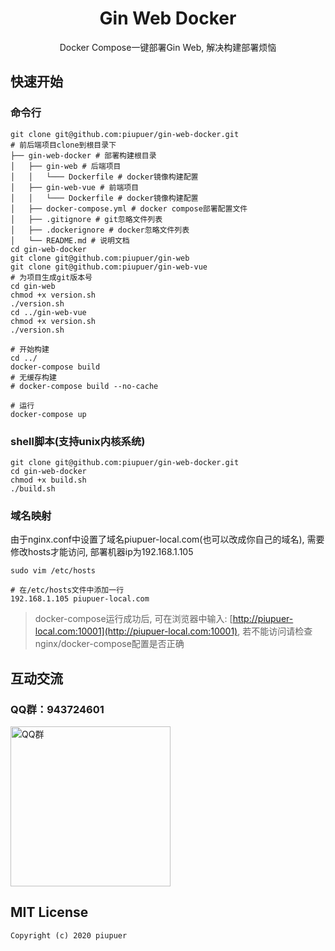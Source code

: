 <h1 align="center">Gin Web Docker</h1>

<div align="center">
Docker Compose一键部署Gin Web, 解决构建部署烦恼
</div>

## 快速开始

### 命令行
```
git clone git@github.com:piupuer/gin-web-docker.git
# 前后端项目clone到根目录下
├── gin-web-docker # 部署构建根目录
│   ├── gin-web # 后端项目
│   │   └─── Dockerfile # docker镜像构建配置
│   ├── gin-web-vue # 前端项目
│   │   └─── Dockerfile # docker镜像构建配置
│   ├── docker-compose.yml # docker compose部署配置文件
│   ├── .gitignore # git忽略文件列表
│   ├── .dockerignore # docker忽略文件列表
│   └── README.md # 说明文档
cd gin-web-docker
git clone git@github.com:piupuer/gin-web
git clone git@github.com:piupuer/gin-web-vue
# 为项目生成git版本号
cd gin-web
chmod +x version.sh
./version.sh
cd ../gin-web-vue
chmod +x version.sh
./version.sh

# 开始构建
cd ../
docker-compose build
# 无缓存构建
# docker-compose build --no-cache

# 运行
docker-compose up
```
### shell脚本(支持unix内核系统)

```
git clone git@github.com:piupuer/gin-web-docker.git
cd gin-web-docker
chmod +x build.sh
./build.sh
```

### 域名映射

由于nginx.conf中设置了域名piupuer-local.com(也可以改成你自己的域名), 需要修改hosts才能访问, 部署机器ip为192.168.1.105

```
sudo vim /etc/hosts

# 在/etc/hosts文件中添加一行
192.168.1.105 piupuer-local.com
```

> docker-compose运行成功后, 可在浏览器中输入: [http://piupuer-local.com:10001](http://piupuer-local.com:10001), 若不能访问请检查nginx/docker-compose配置是否正确


## 互动交流

### QQ群：943724601

<img src="https://github.com/piupuer/gin-web/blob/contact/images/qq.jpeg?raw=true" width="256" alt="QQ群" />

## MIT License

    Copyright (c) 2020 piupuer
